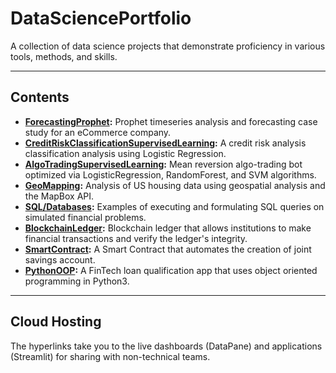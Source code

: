 # DataSciencePortfolio

A collection of data science projects that demonstrate proficiency in various tools, methods, and skills.

---

## Contents
- **[ForecastingProphet](https://datapane.com/reports/0AEvM03/sales-forecasting-for-ecommerce/):** Prophet timeseries analysis and forecasting case study for an eCommerce company.
- **[CreditRiskClassificationSupervisedLearning](https://datapane.com/reports/XkndJK3/credit-risk-classification-report/):** A credit risk analysis classification analysis using Logistic Regression.
- **[AlgoTradingSupervisedLearning](https://github.com/Pac1226/DataSciencePortfolio/tree/main/AlgoTradingSupervisedLearning):** Mean reversion algo-trading bot optimized via LogisticRegression, RandomForest, and SVM algorithms.
- **[GeoMapping](https://datapane.com/reports/63OXrW7/san-francisco-housing-analysis/):** Analysis of US housing data using geospatial analysis and the MapBox API.
- **[SQL/Databases](https://github.com/Pac1226/DataSciencePortfolio/tree/main/DatabasesSQL):** Examples of executing and formulating SQL queries on simulated financial problems.
- **[BlockchainLedger](https://github.com/Pac1226/DataSciencePortfolio/tree/main/BlockchainLedgerPyChain):** Blockchain ledger that allows institutions to make financial transactions and verify the ledger's integrity.
- **[SmartContract](https://github.com/Pac1226/DataSciencePortfolio/blob/main/SmartContractSolidity/joint_savings.sol):** A Smart Contract that automates the creation of joint savings account.
- **[PythonOOP](https://github.com/Pac1226/DataSciencePortfolio/tree/main/FinTechPythonOOP):** A FinTech loan qualification app that uses object oriented programming in Python3.
---

## Cloud Hosting

The hyperlinks take you to the live dashboards (DataPane) and applications (Streamlit) for sharing with non-technical teams.
